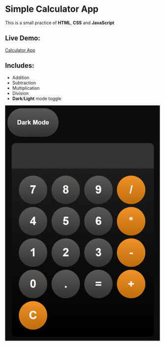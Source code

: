# Simple Calculator App

This is a small practice of **HTML**, **CSS** and **JavaScript**

## Live Demo:

[Calculator App](https://ognjen-simic.github.io/calculator-app/)

## Includes:

- Addition
- Subtraction
- Multiplication
- Division
- **Dark**/**Light** mode toggle

![screenshot](screenshot.png)
